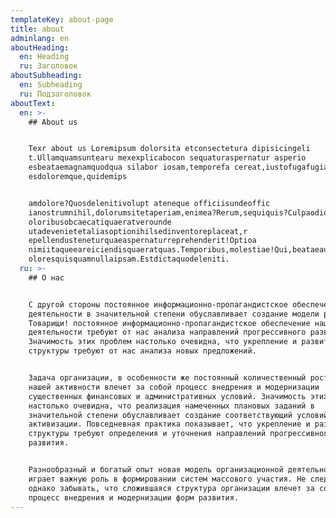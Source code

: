 ```yaml
---
templateKey: about-page
title: about
adminlang: en
aboutHeading:
  en: Heading
  ru: Заголовок
aboutSubheading:
  en: Subheading
  ru: Подзаголовок
aboutText:
  en: >-
    ## About us


    Texr about us Loremipsum dolorsita etconsectetura dipisicingeli
    t.Ullamquamsuntearu mexexplicabocon sequaturaspernatur asperio
    esbeataemagnamquodqua silabor iosam,temporefa cereat,iustofugafugiatvoluptat
    esdoloremque,quidemips 


    amdolore?Quosdelenitivolupt ateneque officiisundeoffic
    ianostrumnihil,dolorumsitetaperiam,enimea?Rerum,sequiquis?Culpaodiomaioresd
    oloribusobcaecatiquaeratverounde
    utadevenietetaliasoptionihilsedinventoreplaceat,r 
    epellendusteneturquaeaspernaturreprehenderit!Optioa
    nimiitaqueeareiciendisquaeratquas.Temporibus,molestiae!Qui,beataeautemdignissimosinventoreexercitationemisteillumearumd
    oloresquisquamnullaipsam.Estdictaquodeleniti.
  ru: >-
    ## О нас


    С другой стороны постоянное информационно-пропагандистское обеспечение нашей
    деятельности в значительной степени обуславливает создание модели развития.
    Товарищи! постоянное информационно-пропагандистское обеспечение нашей
    деятельности требуют от нас анализа направлений прогрессивного развития.
    Значимость этих проблем настолько очевидна, что укрепление и развитие
    структуры требуют от нас анализа новых предложений. 


    Задача организации, в особенности же постоянный количественный рост и сфера
    нашей активности влечет за собой процесс внедрения и модернизации
    существенных финансовых и административных условий. Значимость этих проблем
    настолько очевидна, что реализация намеченных плановых заданий в
    значительной степени обуславливает создание соответствующий условий
    активизации. Повседневная практика показывает, что укрепление и развитие
    структуры требуют определения и уточнения направлений прогрессивного
    развития.


    Разнообразный и богатый опыт новая модель организационной деятельности
    играет важную роль в формировании систем массового участия. Не следует,
    однако забывать, что сложившаяся структура организации влечет за собой
    процесс внедрения и модернизации форм развития.
---
```


